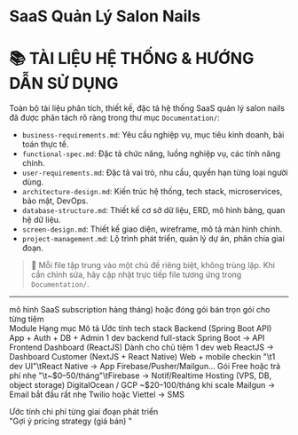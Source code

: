 # SaaS Quản Lý Salon Nails

# 📚 TÀI LIỆU HỆ THỐNG & HƯỚNG DẪN SỬ DỤNG

Toàn bộ tài liệu phân tích, thiết kế, đặc tả hệ thống SaaS quản lý salon nails đã được phân tách rõ ràng trong thư mục `Documentation/`:

- `business-requirements.md`: Yêu cầu nghiệp vụ, mục tiêu kinh doanh, bài toán thực tế.
- `functional-spec.md`: Đặc tả chức năng, luồng nghiệp vụ, các tính năng chính.
- `user-requirements.md`: Đặc tả vai trò, nhu cầu, quyền hạn từng loại người dùng.
- `architecture-design.md`: Kiến trúc hệ thống, tech stack, microservices, bảo mật, DevOps.
- `database-structure.md`: Thiết kế cơ sở dữ liệu, ERD, mô hình bảng, quan hệ dữ liệu.
- `screen-design.md`: Thiết kế giao diện, wireframe, mô tả màn hình chính.
- `project-management.md`: Lộ trình phát triển, quản lý dự án, phân chia giai đoạn.

> 📄 Mỗi file tập trung vào một chủ đề riêng biệt, không trùng lặp. Khi cần chỉnh sửa, hãy cập nhật trực tiếp file tương ứng trong `Documentation/`.

---

mô hình SaaS	subscription hàng tháng) hoặc đóng gói bán trọn gói cho từng tiệm		
Module	Hạng mục	Mô tả	Ước tính	tech stack
  Backend (Spring Boot API)	App + Auth + DB + Admin	1 dev backend full-stack	Spring Boot → API
  Frontend Dashboard (ReactJS)	Dành cho chủ tiệm	1 dev web	ReactJS → Dashboard
  Customer (NextJS + React Native)	Web + mobile checkin	"\t1 dev UI"\tReact Native → App
  Firebase/Pusher/Mailgun…	Gói Free hoặc trả phí nhẹ	"\t~$0–50/tháng"\tFirebase → Notif/Realtime
  Hosting (VPS, DB, object storage)	DigitalOcean / GCP	~$20–100/tháng khi scale	Mailgun → Email
  bắt đầu rất nhẹ			Twilio hoặc Viettel → SMS
        
  Ước tính chi phí từng giai đoạn phát triển			
  "Gợi ý pricing strategy (giá bán)
"

